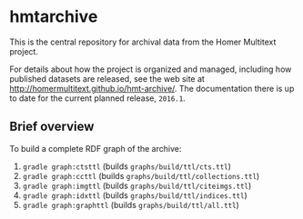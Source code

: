 # hmtarchive #

This is the central repository for archival data from the Homer Multitext project.

For details about how the project is organized and managed, including how published datasets are released, see the web site at <http://homermultitext.github.io/hmt-archive/>.  The documentation there is up to date for the current planned release, `2016.1`.

## Brief overview

To build a complete RDF graph of the archive:

1. `gradle graph:ctsttl` (builds `graphs/build/ttl/cts.ttl`)
2. `gradle graph:ccttl` (builds `graphs/build/ttl/collections.ttl`)
3. `gradle graph:imgttl` (builds `graphs/build/ttl/citeimgs.ttl`)
4. `gradle graph:idxttl` (builds `graphs/build/ttl/indices.ttl`)
5. `gradle graph:graphttl` (builds `graphs/build/ttl/all.ttl`)
